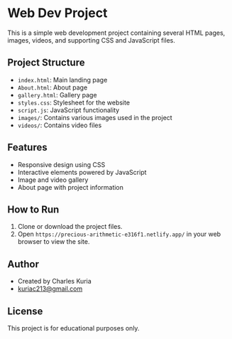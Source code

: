 # Web Dev Project

This is a simple web development project containing several HTML pages, images, videos, and supporting CSS and JavaScript files.

## Project Structure

- `index.html`: Main landing page
- `About.html`: About page
- `gallery.html`: Gallery page
- `styles.css`: Stylesheet for the website
- `script.js`: JavaScript functionality
- `images/`: Contains various images used in the project
- `videos/`: Contains video files

## Features
- Responsive design using CSS
- Interactive elements powered by JavaScript
- Image and video gallery
- About page with project information

## How to Run
1. Clone or download the project files.
2. Open `https://precious-arithmetic-e316f1.netlify.app/` in your web browser to view the site.

## Author
- Created by Charles Kuria
- kuriac213@gmail.com

## License
This project is for educational purposes only.
